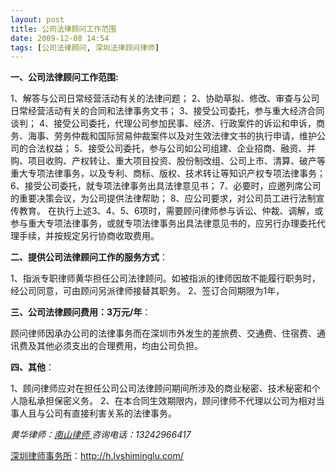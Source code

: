 ```yaml
---
layout: post
title: 公司法律顾问工作范围
date: 2009-12-08 14:54
tags: [公司法律顾问, 深圳法律顾问律师]
---
```

<strong>一、公司法律顾问工作范围:</strong>

1、解答与公司日常经营活动有关的法律问题；
2、协助草拟、修改、审查与公司日常经营活动有关的合同和法律事务文书；
3、接受公司委托，参与重大经济合同谈判；
4、接受公司委托，代理公司参加民事、经济、行政案件的诉讼和申诉，商务、海事、劳务仲裁和国际贸易仲裁案件以及对生效法律文书的执行申请，维护公司的合法权益；
5、接受公司委托，参与公司如公司组建、企业招商、融资、并购、项目收购、产权转让、重大项目投资、股份制改组、公司上市、清算、破产等重大专项法律事务，以及专利、商标、版权、技术转让等知识产权专项法律事务；
6、接受公司委托，就专项法律事务出具法律意见书；
7、必要时，应邀列席公司的重要决策会议，为公司提供法律帮助；
8、应公司要求，对公司员工进行法制宣传教育。
在执行上述3、4、5、6项时，需要顾问律师参与诉讼、仲裁、调解，或参与重大专项法律事务，或就专项法律事务出具法律意见书的，应另行办理委托代理手续，并按规定另行协商收取费用。

<strong>二、提供公司法律顾问工作的服务方式</strong>：

1、指派专职律师黄华担任公司法律顾问。如被指派的律师因故不能履行职务时，经公司同意，可由顾问另派律师接替其职务。
2、签订合同期限为1年，

<strong>三、公司法律顾问费用：3万元/年</strong>：

顾问律师因承办公司的法律事务而在深圳市外发生的差旅费、交通费、住宿费、通讯费及其他必须支出的合理费用，均由公司负担。

<strong>四、其他</strong>：

1、顾问律师应对在担任公司公司法律顾问期间所涉及的商业秘密、技术秘密和个人隐私承担保密义务。
2、在本合同生效期限内，顾问律师不代理以公司为相对当事人且与公司有直接利害关系的法律事务。

<em>黄华律师：</em><a title="南山律师" href="http://h.lvshiminglu.com/" target="_self"><em>南山律师
</em></a><em>咨询电话：13242966417</em>

<a href="http://h.lvshiminglu.com/">深圳律师事务所</a>：<a href="http://h.lvshiminglu.com/">http://h.lvshiminglu.com/</a>

